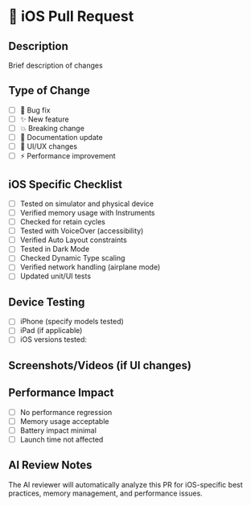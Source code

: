# 📱 iOS Pull Request

## Description
Brief description of changes

## Type of Change
- [ ] 🐛 Bug fix
- [ ] ✨ New feature
- [ ] 💥 Breaking change
- [ ] 📝 Documentation update
- [ ] 🎨 UI/UX changes
- [ ] ⚡ Performance improvement

## iOS Specific Checklist
- [ ] Tested on simulator and physical device
- [ ] Verified memory usage with Instruments
- [ ] Checked for retain cycles
- [ ] Tested with VoiceOver (accessibility)
- [ ] Verified Auto Layout constraints
- [ ] Tested in Dark Mode
- [ ] Checked Dynamic Type scaling
- [ ] Verified network handling (airplane mode)
- [ ] Updated unit/UI tests

## Device Testing
- [ ] iPhone (specify models tested)
- [ ] iPad (if applicable)
- [ ] iOS versions tested:

## Screenshots/Videos (if UI changes)
<!-- Add screenshots or screen recordings -->

## Performance Impact
- [ ] No performance regression
- [ ] Memory usage acceptable
- [ ] Battery impact minimal
- [ ] Launch time not affected

## AI Review Notes
The AI reviewer will automatically analyze this PR for iOS-specific best practices, memory management, and performance issues.